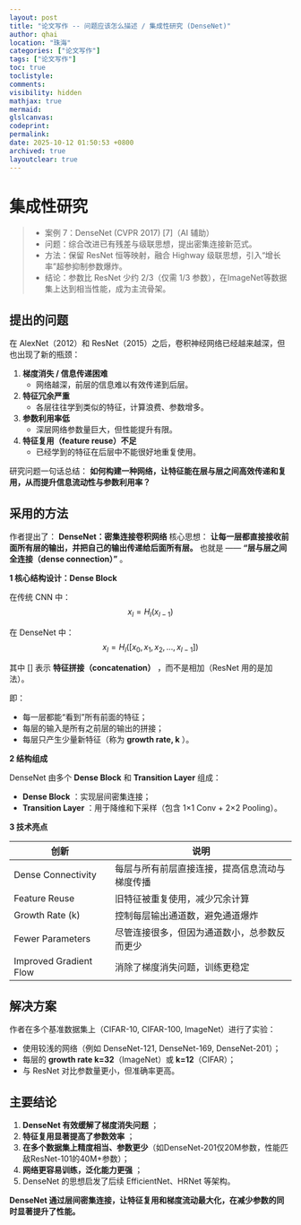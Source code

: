 ```yaml
---
layout: post
title: "论文写作 -- 问题应该怎么描述 / 集成性研究 (DenseNet)"
author: qhai
location: "珠海"
categories: ["论文写作"]
tags: ["论文写作"]
toc: true
toclistyle:
comments:
visibility: hidden
mathjax: true
mermaid:
glslcanvas:
codeprint:
permalink:
date: 2025-10-12 01:50:53 +0800
archived: true
layoutclear: true
---
```



# 集成性研究

> * 案例 7：DenseNet (CVPR 2017) [7]（AI 辅助）
> * 问题：综合改进已有残差与级联思想，提出密集连接新范式。
> * 方法：保留 ResNet 恒等映射，融合 Highway 级联思想，引入“增长率”超参抑制参数爆炸。
> * 结论：参数比 ResNet 少约 2/3（仅需 1/3 参数），在ImageNet等数据集上达到相当性能，成为主流骨架。


## 提出的问题

在 AlexNet（2012）和 ResNet（2015）之后，卷积神经网络已经越来越深，但也出现了新的瓶颈：

1. **梯度消失 / 信息传递困难**
   * 网络越深，前层的信息难以有效传递到后层。
2. **特征冗余严重**
   * 各层往往学到类似的特征，计算浪费、参数增多。
3. **参数利用率低**
   * 深层网络参数量巨大，但性能提升有限。
4. **特征复用（feature reuse）不足**
   * 已经学到的特征在后层中不能很好地重复使用。

研究问题一句话总结：
**如何构建一种网络，让特征能在层与层之间高效传递和复用，从而提升信息流动性与参数利用率？**


## 采用的方法

作者提出了：
**DenseNet：密集连接卷积网络**
核心思想：
**让每一层都直接接收前面所有层的输出，并把自己的输出传递给后面所有层。**
也就是 ——
**“层与层之间全连接（dense connection）”** 。

**1 核心结构设计：Dense Block**

在传统 CNN 中：
$$
x_l = H_l(x_{l-1})
$$

在 DenseNet 中：
$$
x_l = H_l([x_0, x_1, x_2, \ldots, x_{l-1}])
$$

其中 $[]$ 表示 **特征拼接（concatenation）** ，而不是相加（ResNet 用的是加法）。

即：

* 每一层都能“看到”所有前面的特征；
* 每层的输入是所有之前层的输出的拼接；
* 每层只产生少量新特征（称为 **growth rate, k** ）。

**2 结构组成**

DenseNet 由多个 **Dense Block** 和 **Transition Layer** 组成：

* **Dense Block** ：实现层间密集连接；
* **Transition Layer** ：用于降维和下采样（包含 1×1 Conv + 2×2 Pooling）。

**3 技术亮点**

| 创新 | 说明 |
| --- | --- |
| Dense Connectivity | 每层与所有前层直接连接，提高信息流动与梯度传播 |
| Feature Reuse | 旧特征被重复使用，减少冗余计算 |
| Growth Rate (k) | 控制每层输出通道数，避免通道爆炸 |
| Fewer Parameters | 尽管连接很多，但因为通道数小，总参数反而更少 |
| Improved Gradient Flow | 消除了梯度消失问题，训练更稳定 |


## 解决方案

作者在多个基准数据集上（CIFAR-10, CIFAR-100, ImageNet）进行了实验：

* 使用较浅的网络（例如 DenseNet-121, DenseNet-169, DenseNet-201）；
* 每层的 **growth rate k=32**（ImageNet）或 **k=12**（CIFAR）；
* 与 ResNet 对比参数量更小，但准确率更高。


## 主要结论

1. **DenseNet 有效缓解了梯度消失问题** ；
2. **特征复用显著提高了参数效率** ；
3. **在多个数据集上精度相当、参数更少**（如DenseNet-201仅20M参数，性能匹敌ResNet-101的40M+参数）；
4. **网络更容易训练，泛化能力更强** ；
5. DenseNet 的思想启发了后续 EfficientNet、HRNet 等架构。

**DenseNet 通过层间密集连接，让特征复用和梯度流动最大化，在减少参数的同时显著提升了性能。**



